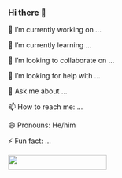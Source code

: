 ### Hi there 👋

<p>


🔭 I’m currently working on ...
  
🌱 I’m currently learning ...
  
👯 I’m looking to collaborate on ...
  
🤔 I’m looking for help with ...
  
💬 Ask me about ...
  
📫 How to reach me: ...
  
😄 Pronouns: He/him
  
⚡ Fun fact: ...
</p>
<p>
<a href="https://wakatime.com/@RMAV"><img src="https://wakatime.com/badge/user/bacb20eb-8315-4328-9bff-c8bf2e664938.svg"width="200" height="30"/></a>
</p>

<p>
<!--
**RMAV/RMAV** is a ✨ _special_ ✨ repository because its `README.md` (this file) appears on your GitHub profile.

Here are some ideas to get you started:

- 🔭 I’m currently working on ...
- 🌱 I’m currently learning ...
- 👯 I’m looking to collaborate on ...
- 🤔 I’m looking for help with ...
- 💬 Ask me about ...
- 📫 How to reach me: ...
- 😄 Pronouns: ...
- ⚡ Fun fact: ...
-->
